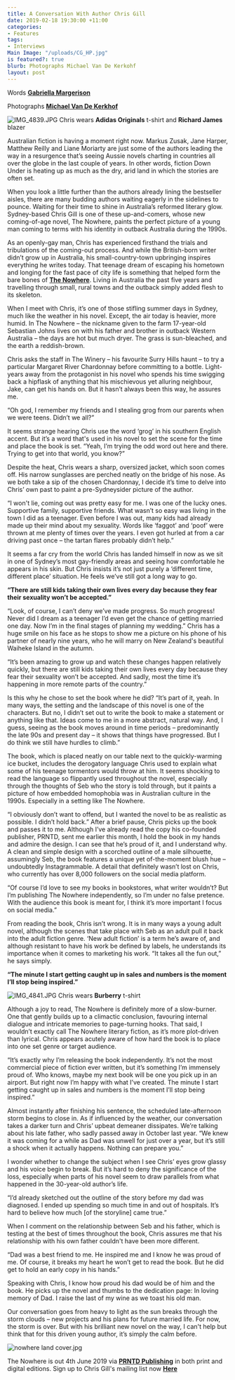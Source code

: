 ```yaml
---
title: A Conversation With Author Chris Gill
date: 2019-02-18 19:30:00 +11:00
categories:
- Features
tags:
- Interviews
Main Image: "/uploads/CG_HP.jpg"
is featured?: true
blurb: Photographs Michael Van De Kerkohf
layout: post
---
```


Words **[Gabriella Margerison](https://www.instagram.com/gabjovi/)**

Photographs **[Michael Van De Kerkhof](https://www.instagram.com/michaelvdk/)**

![IMG_4839.JPG](/uploads/IMG_4839.JPG)
Chris wears **Adidas Originals** t-shirt and **Richard James** blazer


Australian fiction is having a moment right now. Markus Zusak, Jane Harper, Matthew Reilly and Liane Moriarty are just some of the authors leading the way in a resurgence that’s seeing Aussie novels charting in countries all over the globe in the last couple of years. In other words, fiction Down Under is heating up as much as the dry, arid land in which the stories are often set.

When you look a little further than the authors already lining the bestseller aisles, there are many budding authors waiting eagerly in the sidelines to pounce. Waiting for their time to shine in Australia’s reformed literary glow. Sydney-based Chris Gill is one of these up-and-comers, whose new coming-of-age novel, The Nowhere, paints the perfect picture of a young man coming to terms with his identity in outback Australia during the 1990s.

As an openly-gay man, Chris has experienced firsthand the trials and tribulations of the coming-out process. And while the British-born writer didn’t grow up in Australia, his small-country-town upbringing inspires everything he writes today. That teenage dream of escaping his hometown and longing for the fast pace of city life is something that helped form the bare bones of **[The Nowhere](http://chrisgillbooks.com/the-nowhere )**. Living in Australia the past five years and travelling through small, rural towns and the outback simply added flesh to its skeleton.

When I meet with Chris, it’s one of those stifling summer days in Sydney, much like the weather in his novel. Except, the air today is heavier, more humid. In The Nowhere – the nickname given to the farm 17-year-old Sebastian Johns lives on with his father and brother in outback Western Australia – the days are hot but much dryer. The grass is sun-bleached, and the earth a reddish-brown.

Chris asks the staff in The Winery – his favourite Surry Hills haunt – to try a particular Margaret River Chardonnay before committing to a bottle. Light-years away from the protagonist in his novel who spends his time swigging back a hipflask of anything that his mischievous yet alluring neighbour, Jake, can get his hands on. But it hasn’t always been this way, he assures me.

“Oh god, I remember my friends and I stealing grog from our parents when we were teens. Didn’t we all?”

It seems strange hearing Chris use the word ‘grog’ in his southern English accent. But it’s a word that's used in his novel to set the scene for the time and place the book is set. “Yeah, I’m trying the odd word out here and there. Trying to get into that world, you know?”

Despite the heat, Chris wears a sharp, oversized jacket, which soon comes off. His narrow sunglasses are perched neatly on the bridge of his nose. As we both take a sip of the chosen Chardonnay, I decide it’s time to delve into Chris’ own past to paint a pre-Sydneysider picture of the author.

“I won't lie, coming out was pretty easy for me. I was one of the lucky ones. Supportive family, supportive friends. What wasn’t so easy was living in the town I did as a teenager. Even before I was out, many kids had already made up their mind about my sexuality. Words like ‘faggot’ and ‘poof’ were thrown at me plenty of times over the years. I even got hurled at from a car driving past once – the tartan flares probably didn’t help.”

It seems a far cry from the world Chris has landed himself in now as we sit in one of Sydney’s most gay-friendly areas and seeing how comfortable he appears in his skin. But Chris insists it’s not just purely a ‘different time, different place’ situation. He feels we’ve still got a long way to go.

**“There are still kids taking their own lives every day because they fear their sexuality won’t be accepted.”**

“Look, of course, I can’t deny we’ve made progress. So much progress! Never did I dream as a teenager I’d even get the chance of getting married one day. Now I’m in the final stages of planning my wedding.” Chris has a huge smile on his face as he stops to show me a picture on his phone of his partner of nearly nine years, who he will marry on New Zealand's beautiful Waiheke Island in the autumn.

“It’s been amazing to grow up and watch these changes happen relatively quickly, but there are still kids taking their own lives every day because they fear their sexuality won’t be accepted. And sadly, most the time it’s happening in more remote parts of the country.”

Is this why he chose to set the book where he did?
“It’s part of it, yeah. In many ways, the setting and the landscape of this novel is one of the characters. But no, I didn’t set out to write the book to make a statement or anything like that. Ideas come to me in a more abstract, natural way. And, I guess, seeing as the book moves around in time periods – predominantly the late 90s and present day – it shows that things have progressed. But I do think we still have hurdles to climb.”

The book, which is placed neatly on our table next to the quickly-warming ice bucket, includes the derogatory language Chris used to explain what some of his teenage tormentors would throw at him. It seems shocking to read the language so flippantly used throughout the novel, especially through the thoughts of Seb who the story is told through, but it paints a picture of how embedded homophobia was in Australian culture in the 1990s. Especially in a setting like The Nowhere.

“I obviously don’t want to offend, but I wanted the novel to be as realistic as possible. I didn’t hold back.” After a brief pause, Chris picks up the book and passes it to me. Although I’ve already read the copy his co-founded publisher, PRNTD, sent me earlier this month, I hold the book in my hands and admire the design. I can see that he’s proud of it, and I understand why. A clean and simple design with a scorched outline of a male silhouette, assumingly Seb, the book features a unique yet of-the-moment blush hue – undoubtedly Instagrammable. A detail that definitely wasn’t lost on Chris, who currently has over 8,000 followers on the social media platform.

“Of course I’d love to see my books in bookstores, what writer wouldn’t? But I’m publishing The Nowhere independently, so I’m under no false pretence. With the audience this book is meant for, I think it’s more important I focus on social media.”

From reading the book, Chris isn’t wrong. It is in many ways a young adult novel, although the scenes that take place with Seb as an adult pull it back into the adult fiction genre. ‘New adult fiction’ is a term he’s aware of, and although resistant to have his work be defined by labels, he understands its importance when it comes to marketing his work. “It takes all the fun out,” he says simply.

**“The minute I start getting caught up in sales and numbers is the moment I’ll stop being inspired.”**

![IMG_4841.JPG](/uploads/IMG_4841.JPG)
Chris wears **Burberry** t-shirt

Although a joy to read, The Nowhere is definitely more of a slow-burner. One that gently builds up to a climactic conclusion, favouring internal dialogue and intricate memories to page-turning hooks. That said, I wouldn’t exactly call The Nowhere literary fiction, as it’s more plot-driven than lyrical. Chris appears acutely aware of how hard the book is to place into one set genre or target audience.

“It’s exactly why I’m releasing the book independently. It’s not the most commercial piece of fiction ever written, but it’s something I’m immensely proud of. Who knows, maybe my next book will be one you pick up in an airport. But right now I’m happy with what I’ve created. The minute I start getting caught up in sales and numbers is the moment I’ll stop being inspired.”

Almost instantly after finishing his sentence, the scheduled late-afternoon storm begins to close in. As if influenced by the weather, our conversation takes a darker turn and Chris’ upbeat demeaner dissipates. We’re talking about his late father, who sadly passed away in October last year.
“We knew it was coming for a while as Dad was unwell for just over a year, but it’s still a shock when it actually happens. Nothing can prepare you.”

I wonder whether to change the subject when I see Chris’ eyes grow glassy and his voice begin to break. But it’s hard to deny the significance of the loss, especially when parts of his novel seem to draw parallels from what happened in the 30-year-old author’s life.

“I’d already sketched out the outline of the story before my dad was diagnosed. I ended up spending so much time in and out of hospitals. It’s hard to believe how much [of the storyline] came true.”

When I comment on the relationship between Seb and his father, which is testing at the best of times throughout the book, Chris assures me that his relationship with his own father couldn't have been more different.

“Dad was a best friend to me. He inspired me and I know he was proud of me. Of course, it breaks my heart he won’t get to read the book. But he did get to hold an early copy in his hands.”

Speaking with Chris, I know how proud his dad would be of him and the book. He picks up the novel and thumbs to the dedication page: In loving memory of Dad. I raise the last of my wine as we toast his old man.

Our conversation goes from heavy to light as the sun breaks through the storm clouds – new projects and his plans for future married life. For now, the storm is over. But with his brilliant new novel on the way, I can't help but think that for this driven young author, it’s simply the calm before.

![nowhere land cover.jpg](/uploads/nowhere%20land%20cover.jpg)

The Nowhere is out 4th June 2019 via **[PRNTD Publishing](http://prntdpublishing.com/)** in both print and digital editions. Sign up to Chris Gill's mailing list now **[Here](http://chrisgillbooks.com/the-nowhere)**



